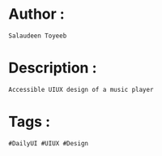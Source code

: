 # Author : 
    Salaudeen Toyeeb

# Description : 
    Accessible UIUX design of a music player

# Tags :
    #DailyUI #UIUX #Design